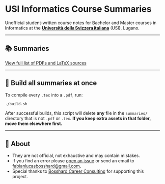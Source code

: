 # USI Informatics Course Summaries

Unofficial student‑written course notes for Bachelor and Master courses in Informatics at the **[Università della Svizzera italiana](https://www.usi.ch/en)** (USI), Lugano.

---

## 📚 Summaries

[View full list of PDFs and LaTeX sources](https://fabianbosshard.github.io/summaries/)

---

## 🔨 Build all summaries at once
To compile every `.tex` into a `.pdf`, run:
```bash
./build.sh
```
After successful builds, this script will delete **any** file in the `summaries/` directory that is not `.pdf` or `.tex`. **If you keep extra assets in that folder, move them elsewhere first.**

---

## 📄 About
- They are not official, not exhaustive and may contain mistakes.
- If you find an error please [open an issue](https://github.com/fabianbosshard/usi-informatics-course-summaries/issues) or send an email to [fabianlucasbosshard@gmail.com](mailto:fabianlucasbosshard@gmail.com).
- Special thanks to [Bosshard Career Consulting](https://bosshard-career-consulting.ch/) for supporting this project.



